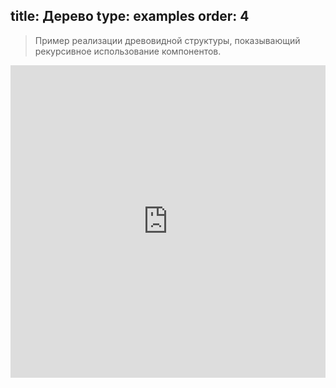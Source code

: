 title: Дерево
type: examples
order: 4
---
> Пример реализации древовидной структуры, показывающий рекурсивное использование компонентов.

<iframe width="100%" height="500" src="http://jsfiddle.net/yyx990803/oebm9sm8/embedded/result,html,js,css" allowfullscreen="allowfullscreen" frameborder="0"></iframe>